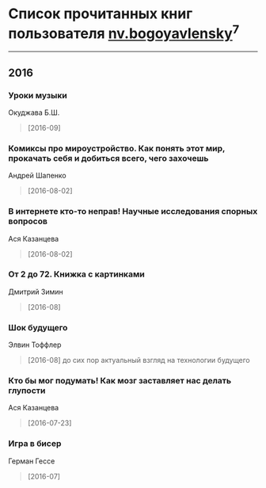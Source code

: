 # Список прочитанных книг пользователя [nv.bogoyavlensky](http://vk.com/id2193824)<sup>7</sup>
---

## 2016

### Уроки музыки
Окуджава Б.Ш.
> [2016-09] 


### Комиксы про мироустройство. Как понять этот мир, прокачать себя и добиться всего, чего захочешь
Андрей Шапенко
> [2016-08-02] 


### В интернете кто-то неправ! Научные исследования спорных вопросов
Ася Казанцева
> [2016-08-02] 


### От 2 до 72. Книжка с картинками
Дмитрий Зимин
> [2016-08] 


### Шок будущего
Элвин Тоффлер
> [2016-08] до сих пор актуальный взгляд на технологии будущего


### Кто бы мог подумать! Как мозг заставляет нас делать глупости
Ася Казанцева
> [2016-07-23] 


### Игра в бисер
Герман Гессе
> [2016-07] 



